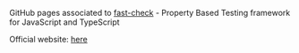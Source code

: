 
GitHub pages associated to [fast-check](https://github.com/dubzzz/fast-check) - Property Based Testing framework for JavaScript and TypeScript 

Official website: [here](https://dubzzz.github.io/fast-check.github.com/)
